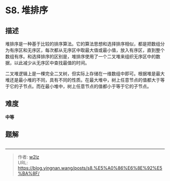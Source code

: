 # S8. 堆排序


<!--more-->

## 描述

堆排序是一种基于比较的排序算法。它的算法思想和选择排序相似，都是把数组分为有序区和无序区，每次都从无序区中取最大值或最小值，放入有序区，直到整个数组有序。和选择排序的区别是，堆排序使用了一个二叉堆来组织无序区中的数据，以此减少从无序区中查找最值的时间。

二叉堆逻辑上是一棵完全二叉树，但实际上存储在一维数组中即可。根据堆是最大堆还是最小堆的不同，具有不同的性质。在最大堆中，树上任意节点的值都大于等于它的子节点。而在最小堆中，树上任意节点的值都小于等于它的子节点。

## 难度

**中等**

## 题解

```java

```


---

> 作者: [w2lz](https://github.com/w2lz)  
> URL: https://blog.yingnan.wang/posts/s8.%E5%A0%86%E6%8E%92%E5%BA%8F/  

